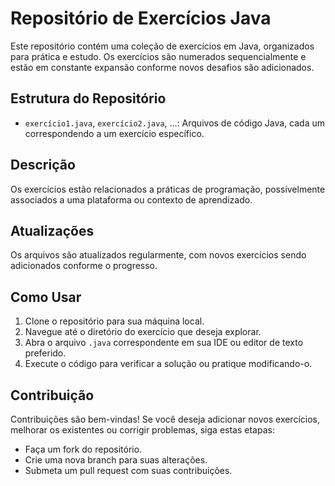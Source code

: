 # Repositório de Exercícios Java 

Este repositório contém uma coleção de exercícios em Java, organizados para prática e estudo. Os exercícios são numerados sequencialmente e estão em constante expansão conforme novos desafios são adicionados.
 
## Estrutura do Repositório
- `exercício1.java`, `exercício2.java`, ...: Arquivos de código Java, cada um correspondendo a um exercício específico.

## Descrição
Os exercícios estão relacionados a práticas de programação, possivelmente associados a uma plataforma ou contexto de aprendizado. 

## Atualizações
Os arquivos são atualizados regularmente, com novos exercícios sendo adicionados conforme o progresso.

## Como Usar
1. Clone o repositório para sua máquina local.
2. Navegue até o diretório do exercício que deseja explorar.
3. Abra o arquivo `.java` correspondente em sua IDE ou editor de texto preferido.
4. Execute o código para verificar a solução ou pratique modificando-o.

## Contribuição
Contribuições são bem-vindas! Se você deseja adicionar novos exercícios, melhorar os existentes ou corrigir problemas, siga estas etapas:
- Faça um fork do repositório.
- Crie uma nova branch para suas alterações.
- Submeta um pull request com suas contribuições.
